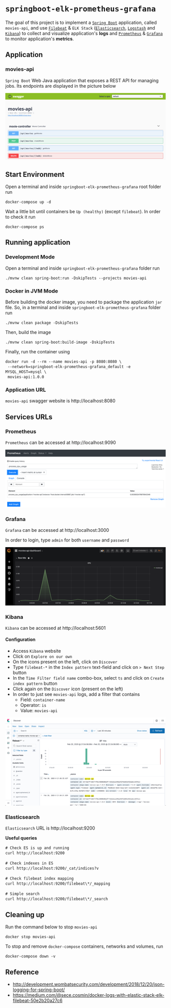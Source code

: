# `springboot-elk-prometheus-grafana`

The goal of this project is to implement a [`Spring Boot`](https://docs.spring.io/spring-boot/docs/current/reference/htmlsingle/) application, called `movies-api`, and use [`Filebeat`](https://www.elastic.co/beats/filebeat) & `ELK Stack` ([`Elasticsearch`](https://www.elastic.co/elasticsearch), [`Logstash`](https://www.elastic.co/logstash) and [`Kibana`](https://www.elastic.co/kibana)) to collect and visualize application's **logs** and [`Prometheus`](https://prometheus.io/) & [`Grafana`](https://grafana.com/) to monitor application's **metrics**.

## Application

### movies-api

`Spring Boot` Web Java application that exposes a REST API for managing jobs. Its endpoints are displayed in the picture below

![movies-api](images/movies-api.png)

## Start Environment

Open a terminal and inside `springboot-elk-prometheus-grafana` root folder run
```
docker-compose up -d
```

Wait a little bit until containers be `Up (healthy)` (except `filebeat`). In order to check it run
```
docker-compose ps
```

## Running application

### Development Mode

Open a terminal and inside `springboot-elk-prometheus-grafana` folder run
```
./mvnw clean spring-boot:run -DskipTests --projects movies-api
```

### Docker in JVM Mode

Before building the docker image, you need to package the application `jar` file. So, in a terminal and inside `springboot-elk-prometheus-grafana` folder run
```
./mvnw clean package -DskipTests
```

Then, build the image
```
./mvnw clean spring-boot:build-image -DskipTests
```

Finally, run the container using
```
docker run -d --rm --name movies-api -p 8080:8080 \
 --network=springboot-elk-prometheus-grafana_default -e MYSQL_HOST=mysql \
 movies-api:1.0.0
```

### Application URL

`movies-api` swagger website is http://localhost:8080

## Services URLs

### Prometheus

`Prometheus` can be accessed at http://localhost:9090

![prometheus](images/prometheus.png)

### Grafana

`Grafana` can be accessed at http://localhost:3000

In order to login, type `admin` for both `username` and `password`

![grafana](images/grafana.png)

### Kibana

`Kibana` can be accessed at http://localhost:5601

#### Configuration

- Access `Kibana` website
- Click on `Explore on our own`
- On the icons present on the left, click on `Discover`
- Type `filebeat-*` in the `Index pattern` text-field and click on `> Next Step` button
- In the `Time Filter field name` combo-box, select `ts` and click on `Create index pattern` button
- Click again on the `Discover` icon (present on the left)
- In order to just see `movies-api` logs, add a filter that contains
  - Field: `container-name`
  - Operator: `is`
  - Value: `movies-api`
  
![kibana](images/kibana.png)

### Elasticsearch

`Elasticsearch` URL is http://localhost:9200

**Useful queries**
```
# Check ES is up and running
curl http://localhost:9200

# Check indexes in ES
curl http://localhost:9200/_cat/indices?v

# Check filebeat index mapping
curl http://localhost:9200/filebeat\*/_mapping

# Simple search
curl http://localhost:9200/filebeat\*/_search
```

## Cleaning up

Run the command below to stop `movies-api`
```
docker stop movies-api
```

To stop and remove `docker-compose` containers, networks and volumes, run
```
docker-compose down -v
```

## Reference

- http://development.wombatsecurity.com/development/2018/12/20/json-logging-for-spring-boot/
- https://medium.com/@sece.cosmin/docker-logs-with-elastic-stack-elk-filebeat-50e2b20a27c6